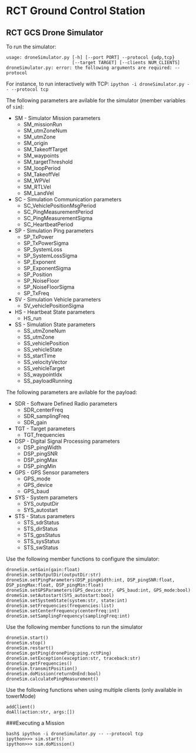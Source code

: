 # RCT Ground Control Station
## RCT GCS Drone Simulator
To run the simulator:
```
usage: droneSimulator.py [-h] [--port PORT] --protocol {udp,tcp}
                         [--target TARGET] [--clients NUM_CLIENTS]
droneSimulator.py: error: the following arguments are required: --protocol
```

For instance, to run interactively with TCP: `ipython -i droneSimulator.py -- --protocol tcp`

The following parameters are avilable for the simulator (member variables of `sim`):
- SM - Simulator Mission parameters
	- SM_missionRun
	- SM_utmZoneNum
	- SM_utmZone
	- SM_origin
	- SM_TakeoffTarget
	- SM_waypoints
	- SM_targetThreshold
	- SM_loopPeriod
	- SM_TakeoffVel
	- SM_WPVel
	- SM_RTLVel
	- SM_LandVel
- SC - Simulation Communication parameters
	- SC_VehiclePositionMsgPeriod
	- SC_PingMeasurementPeriod
	- SC_PingMeasurementSigma
	- SC_HeartbeatPeriod
- SP - Simulation Ping parameters
	- SP_TxPower
	- SP_TxPowerSigma
	- SP_SystemLoss
	- SP_SystemLossSigma
	- SP_Exponent
	- SP_ExponentSigma
	- SP_Position
	- SP_NoiseFloor
	- SP_NoiseFloorSigma
	- SP_TxFreq
- SV - Simulation Vehicle parameters
	- SV_vehiclePositionSigma
- HS - Heartbeat State parameters
	- HS_run
- SS - Simulation State parameters
	- SS_utmZoneNum
	- SS_utmZone
	- SS_vehiclePosition
	- SS_vehicleState
	- SS_startTime
	- SS_velocityVector
	- SS_vehicleTarget
	- SS_waypointIdx
	- SS_payloadRunning

The following parameters are avilable for the payload:
- SDR - Software Defined Radio parameters
	- SDR_centerFreq
	- SDR_samplingFreq
	- SDR_gain
- TGT - Target parameters
	- TGT_frequencies
- DSP - Digital Signal Processing parameters
	- DSP_pingWidth
	- DSP_pingSNR
	- DSP_pingMax
	- DSP_pingMin
- GPS - GPS Sensor parameters
	- GPS_mode
	- GPS_device
	- GPS_baud
- SYS - System parameters
	- SYS_outputDir
	- SYS_autostart
- STS - Status parameters
	- STS_sdrStatus
	- STS_dirStatus
	- STS_gpsStatus
	- STS_sysStatus
	- STS_swStatus

Use the following member functions to configure the simulator:
```
droneSim.setGain(gain:float)
droneSim.setOutputDir(outputDir:str)
droneSim.setPingParameters(DSP_pingWidth:int, DSP_pingSNR:float, DSP_pingMax:float, DSP_pingMin:float)
droneSim.setGPSParameters(GPS_device:str, GPS_baud:int, GPS_mode:bool)
dromeSim.setAutostart(SYS_autostart:bool)
droneSim.setSystemState(system:str, state:int)
droneSim.setFrequencies(frequencies:list)
droneSim.setCenterFrequency(centerFreq:int)
droneSim.setSamplingFrequency(samplingFreq:int)
```

Use the following member functions to run the simulator
```
droneSim.start()
droneSim.stop()
droneSim.restart()
droneSim.gotPing(dronePing:ping.rctPing)
droneSim.setException(exception:str, traceback:str)
droneSim.getFrequencies()
droneSim.transmitPosition()
droneSim.doMission(returnOnEnd:bool)
droneSim.calculatePingMeasurement()
```

Use the following functions when using multiple clients (only available in towerMode)
```
addClient()
doAll(action:str, args:[])
```

###Executing a Mission
```
bash$ ipython -i droneSimulator.py -- --protocol tcp
ipython>>> sim.start()
ipython>>> sim.doMission()
```
